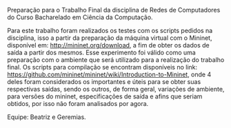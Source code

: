 Preparação para o Trabalho Final da disciplina de Redes de Computadores do Curso Bacharelado em Ciência da Computação.

Para este trabalho foram realizados os testes com os scripts pedidos na disciplina, isso a partir da preparação da máquina virtual com o Mininet, disponível em: http://mininet.org/download, a fim de obter os dados de saída a partir dos mesmos. 
Esse experimento foi válido como uma preparação com o ambiente que será utilizado para a realização do trabalho final.
Os scripts para compilação se encontram disponíveis no link: https://github.com/mininet/mininet/wiki/Introduction-to-Mininet, onde 4 deles foram considerados os importantes e úteis para se obter suas respectivas saídas, sendo os outros, de forma geral, variações de ambiente, para versões do mininet, especificações de saída e afins que seriam obtidos, por isso não foram analisados por agora. 

Equipe: Beatriz e Geremias.

